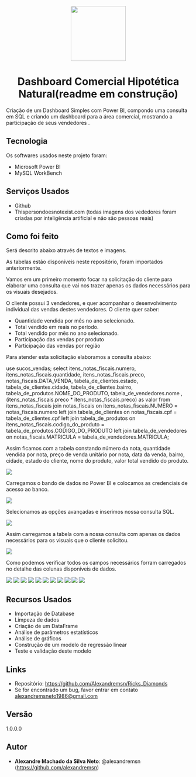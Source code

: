 
<div align="center">
<img src="images/clipart867608.png" width="150">

# Dashboard Comercial Hipotética Natural(readme em construção)

<div align="left">
Criação de um Dashboard Simples com Power BI, compondo uma consulta em SQL e criando um dashboard para a área comercial, mostrando a participação de seus vendedores . 


## Tecnologia

Os softwares  usados neste projeto foram:

* Microsoft Power BI
* MySQL WorkBench

## Serviços Usados

* Github
* Thispersondoesnotexist.com (todas imagens dos vededores foram criadas por inteligência artificial e não são pessoas reais)



## Como foi feito

Será descrito abaixo através de textos e imagens.

As tabelas estão disponíveis neste repositório, foram importados anteriormente.

Vamos em um primeiro momento focar na solicitação do cliente para elaborar uma consulta que vai nos trazer apenas os dados necessários para os visuais desejados.

O cliente possui 3 vendedores, e quer acompanhar o desenvolvimento individual das vendas destes vendedores.
O cliente quer saber:
* Quantidade vendida por mês no ano selecionado.
* Total vendido em reais no período.
* Total vendido por mês no ano selecionado.
* Participação das vendas por produto
* Participação das vendas por região

Para atender esta solicitação elaboramos a consulta abaixo:


use sucos_vendas;
select itens_notas_fiscais.numero, itens_notas_fiscais.quantidade, itens_notas_fiscais.preco, notas_fiscais.DATA_VENDA, tabela_de_clientes.estado, tabela_de_clientes.cidade, tabela_de_clientes.bairro, tabela_de_produtos.NOME_DO_PRODUTO, tabela_de_vendedores.nome , (itens_notas_fiscais.preco * itens_notas_fiscais.preco) as valor from itens_notas_fiscais
join notas_fiscais on itens_notas_fiscais.NUMERO = notas_fiscais.numero
left join tabela_de_clientes on notas_fiscais.cpf = tabela_de_clientes.cpf
left join tabela_de_produtos on itens_notas_fiscais.codigo_do_produto = tabela_de_produtos.CODIGO_DO_PRODUTO
left join tabela_de_vendedores on notas_fiscais.MATRICULA = tabela_de_vendedores.MATRICULA;


Assim ficamos com a tabela constando número da nota, quantidade vendida por nota, preço de venda unitário por nota, data da venda, bairro, cidade, estado do cliente, nome do produto, valor total vendido do produto.
  
<img src=images/pbdc_002.png>
  
Carregamos o bando de dados no Power BI e colocamos as credenciais de acesso ao banco.   

<img src=images/pbdc_001.png>
  
Selecionamos as opções avançadas e inserimos nossa consulta SQL.

  
<img src=images/pbdc_003.png>
  
Assim carregamos a tabela com a nossa consulta com apenas os dados necessários para os visuais que o cliente solicitou.

<img src=images/pbdc_004.png>

Como podemos verificar todos os campos necessários forram carregados no detalhe das colunas disponíveis de dados.
  

  <img src=images/pbdc_006.png>
  
  <img src=images/pbdc_005.png>




<img src=images/pbdc_007.png>

<img src=images/pbdc_008.png>


<img src=images/pbdc_009.png>


<img src=images/pbdc_010.png>


<img src=images/pbdc_011.png>


<img src=images/pbdc_012.png>


<img src=images/pbdc_013.png>


<img src=images/pbdc_014.png>

<img src=images/pbdc_015.png>


## Recursos Usados

  - Importação de Database
  - Limpeza de dados
  - Criação de um DataFrame
  - Análise de parâmetros estatísticos
  - Análise de gráficos
  - Construção de um modelo de regressão linear
  - Teste e validação deste modelo
  

## Links

  - Repositório: https://github.com/Alexandremsn/Ricks_Diamonds
  - Se for encontrado um bug, favor entrar em contato alexandremsneto1986@gmail.com


## Versão

1.0.0.0


## Autor

* **Alexandre Machado da Silva Neto**: @alexandremsn (https://github.com/alexandremsn)
